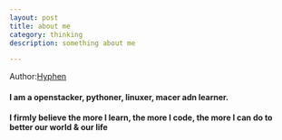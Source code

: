 ```yaml
---
layout: post
title: about me
category: thinking
description: something about me

---
```


Author:[Hyphen](http://weibo.com/344736086)



#### I am a openstacker, pythoner, linuxer, macer adn learner.





#### I firmly believe the more I learn, the more I code, the more I can do to better our world & our life




